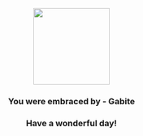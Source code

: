 <p align="center">
    <img src="https://raw.githubusercontent.com/PokeAPI/sprites/master/sprites/pokemon/444.png" width="150" height="150">
</p>
<h3 align="center">You were embraced by - <b>Gabite</b></h3>
<h3 align="center">Have a wonderful day!</h3>
